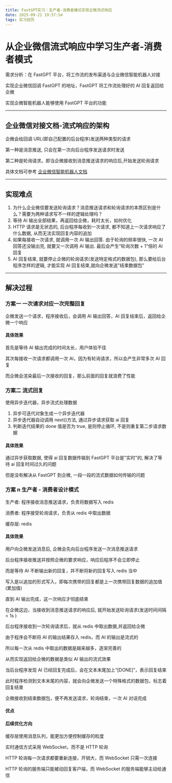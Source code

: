 ```yaml
---
title: FastGPT实习：生产者-消费者模式实现企微流式响应
date: 2025-09-21 19:57:54
tags: 实习经历
---
```


# 从企业微信流式响应中学习生产者-消费者模式

需求分析：在 FastGPT 平台，将工作流的发布渠道与企业微信智能机器人对接

实现企业微信回调 FastGPT 的地址，FastGPT 将工作流处理好的 AI 回复返回给企微

实现企微智能机器人能够使用 FastGPT 平台的功能

---

## 企业微信对接文档-流式响应的架构

企微会给回调 URL(即自己配置的后台程序)发送两种类型的请求

第一种是消息推送, 只会在第一次向后台程序发送请求时发送

第二种是轮询请求。即当企微接收到消息推送请求的响应后,开始发送轮询请求

具体文档可参考 [企业微信智能机器人文档](https://developer.work.weixin.qq.com/document/path/100719)

---

## 实现难点

1. 为什么企业微信要发送轮询请求？消息推送请求和轮询请求的本质区别是什么？需要为两种请求写不一样的逻辑处理吗？
2. 等待 AI 输出全部结果，再返回给企微，耗时太长，如何优化
3. HTTP 请求是无状态的, 后台程序每收到一次请求, 都不知道上一次请求响应了什么数据, 从而无法实现回复内容的追加
4. 如果每接收一次请求, 就调用一次 AI 输出回答. 由于轮询的频率很快, 一次 AI 回答还没输出完, 就要又一次调用 AI 输出. 最后会产生“轮询次数 + 1”倍的 AI 回复
5. AI 回复结束, 就要停止企微的轮询请求(发送特定格式的数据包), 那么要给后台程序怎样的逻辑, 才能实现 AI 回复结束,就向企微发送"结束数据包"

---

## 解决过程

### 方案一 一次请求对应一次完整回复

企微发送一个请求，程序接收后，会调用 AI 输出回答，AI 回复结束后，返回给企微一个响应

#### 具体效果

首先是等待 AI 输出完成的时间太长，用户体验不佳

其次每接收一次请求都调用一次 AI，因为有轮询请求，所以会产生非常多次 AI 回复

而企微会渲染最后一次接收的回复，那么前面的回复就浪费了性能

### 方案二 流式回复

使用异步迭代器，异步流式处理数据

1. 异步可迭代对象生成一个异步迭代器
2. 异步迭代器自动调用 next()方法, 通过异步请求获取 ai 回复
3. 判断迭代结果的 done 值是否为 true, 是则停止循环, 不是则重复第二步请求数据

#### 具体效果

通过异步获取数据, 使得 ai 回复数据传输到 FastGPT 平台是"实时"的, 解决了等待 ai 回复时间过久的问题

但是没有解决从 FastGPT 到企微, 一段一段的流式数据如何传输的问题

### 方案 n 生产者 - 消费者设计模式

生产者: 程序接收消息推送请求，负责将数据写入 redis

消费者: 程序接受轮询请求，负责从 redis 中取出数据

缓存层: redis

#### 具体效果

用户向企微发送消息后, 企微会先向后台程序发送一次消息推送请求

后台程序接收推送并按照企微的要求响应，响应后程序不会立即停止

而是等待 AI 不断输出新的回复，并不断将新的回复写入 redis 当中

写入是以追加的形式写入，即每次携带的回复都是上一次携带回复数据的追加值(累加值)

直到 AI 输出完成，这一次响应才彻底结束

在企微这边，当接收到消息推送请求的响应后, 就开始发送轮询请求(发送时间间隔 < 1s )

后台程序接收到一次轮询请求后，就从 redis 中取出数据,并返回给企微

由于程序会不断将 AI 的输出结果存入 redis，而 AI 的输出是流式的

所以每一次从 redis 中取出的数据是越来越多，逐渐完善的

从而实现返回给企微的数据是类似 AI 输出的流式效果

当后台程序发现 AI 已经回复完成后，会在文本末尾加上“[DONE]”，表示回复结束

此时程序检测到文本末尾的内容，就会向企微发送一个特殊格式的数据包，标志着回复结束

企微接收到结束数据包，便不再发送请求，轮询结束，一次 AI 对话完成

#### 优点

#### 后续优化方向

缓存层使用消息队列，能更加方便控制缓存的粒度

实时通信方式采用 WebSocket，而不是 HTTP 轮询

HTTP 轮询每一次请求都要重新连接，开销大，而 WebSocket 只需一次连接

HTTP 轮询的服务端只能被动回复客户端，而 WebSocket 的服务端能够主动给通信
